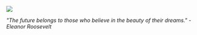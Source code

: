 ![](https://medusa.sbs/roses1.png)

*"The future belongs to those who believe in the beauty of their dreams." -Eleanor Roosevelt*
